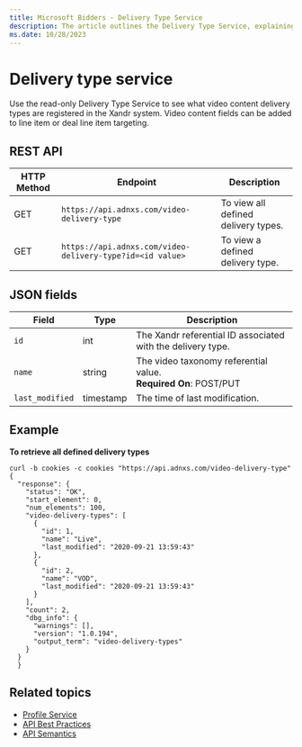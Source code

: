 ```yaml
---
title: Microsoft Bidders - Delivery Type Service
description: The article outlines the Delivery Type Service, explaining how it allows users to identify registered video content delivery types in the Xandr system. It also mentions the capability to add video content fields to line item or deal line item targeting.
ms.date: 10/28/2023
---
```


# Delivery type service

Use the read-only Delivery Type Service to see what video content delivery types are registered in the Xandr system. Video content fields can be added to line item or deal line item targeting.

## REST API

| **HTTP Method** | **Endpoint** | **Description**  |
|---|---|---|
| GET | `https://api.adnxs.com/video-delivery-type` | To view all defined delivery types. |
| GET | `https://api.adnxs.com/video-delivery-type?id=<id value>` | To view a defined delivery type. |

## JSON fields

| **Field** | **Type** | **Description** |
|--|--|--|
| `id` | int | The Xandr referential ID associated with the delivery type. |
| `name` | string | The video taxonomy referential value.<br>**Required On**: POST/PUT |
| `last_modified` | timestamp | The time of last modification. |

## Example

**To retrieve all defined delivery types**

```
curl -b cookies -c cookies "https://api.adnxs.com/video-delivery-type"
{
  "response": {
    "status": "OK",
    "start_element": 0,
    "num_elements": 100,
    "video-delivery-types": [
      {
        "id": 1,
        "name": "Live",
        "last_modified": "2020-09-21 13:59:43"
      },
      {
        "id": 2,
        "name": "VOD",
        "last_modified": "2020-09-21 13:59:43"
      }
    ],
    "count": 2,
    "dbg_info": {
      "warnings": [],
      "version": "1.0.194",
      "output_term": "video-delivery-types"
    }
  }
  }
```

## Related topics

- [Profile Service](../digital-platform-api/profile-service.md)
- [API Best Practices](../digital-platform-api/api-best-practices.md)
- [API Semantics](../digital-platform-api/api-semantics.md)
